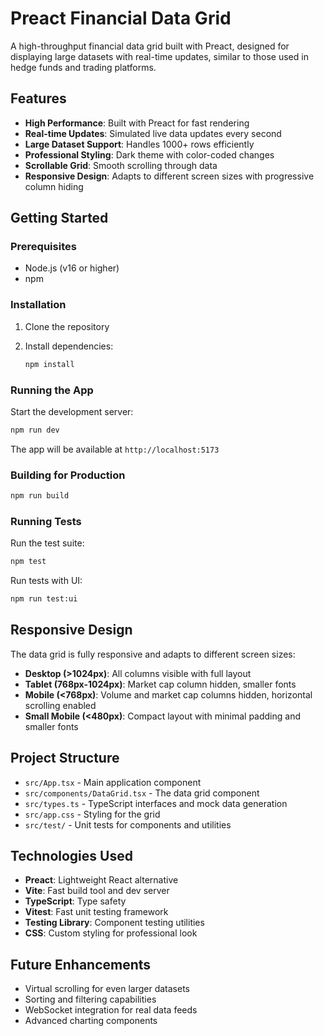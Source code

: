 # Preact Financial Data Grid

A high-throughput financial data grid built with Preact, designed for displaying large datasets with real-time updates, similar to those used in hedge funds and trading platforms.

## Features

- **High Performance**: Built with Preact for fast rendering
- **Real-time Updates**: Simulated live data updates every second
- **Large Dataset Support**: Handles 1000+ rows efficiently
- **Professional Styling**: Dark theme with color-coded changes
- **Scrollable Grid**: Smooth scrolling through data
- **Responsive Design**: Adapts to different screen sizes with progressive column hiding

## Getting Started

### Prerequisites

- Node.js (v16 or higher)
- npm

### Installation

1. Clone the repository
2. Install dependencies:

   ```bash
   npm install
   ```

### Running the App

Start the development server:

```bash
npm run dev
```

The app will be available at `http://localhost:5173`

### Building for Production

```bash
npm run build
```

### Running Tests

Run the test suite:

```bash
npm test
```

Run tests with UI:

```bash
npm run test:ui
```

## Responsive Design

The data grid is fully responsive and adapts to different screen sizes:

- **Desktop (>1024px)**: All columns visible with full layout
- **Tablet (768px-1024px)**: Market cap column hidden, smaller fonts
- **Mobile (<768px)**: Volume and market cap columns hidden, horizontal scrolling enabled
- **Small Mobile (<480px)**: Compact layout with minimal padding and smaller fonts

## Project Structure

- `src/App.tsx` - Main application component
- `src/components/DataGrid.tsx` - The data grid component
- `src/types.ts` - TypeScript interfaces and mock data generation
- `src/app.css` - Styling for the grid
- `src/test/` - Unit tests for components and utilities

## Technologies Used

- **Preact**: Lightweight React alternative
- **Vite**: Fast build tool and dev server
- **TypeScript**: Type safety
- **Vitest**: Fast unit testing framework
- **Testing Library**: Component testing utilities
- **CSS**: Custom styling for professional look

## Future Enhancements

- Virtual scrolling for even larger datasets
- Sorting and filtering capabilities
- WebSocket integration for real data feeds
- Advanced charting components
